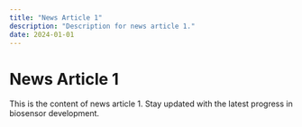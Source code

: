```yaml
---
title: "News Article 1"
description: "Description for news article 1."
date: 2024-01-01
---
```


# News Article 1

This is the content of news article 1. Stay updated with the latest progress in biosensor development.
